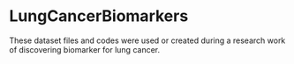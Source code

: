 # LungCancerBiomarkers

These dataset files and codes were used or created during a research work of discovering biomarker for lung cancer.
